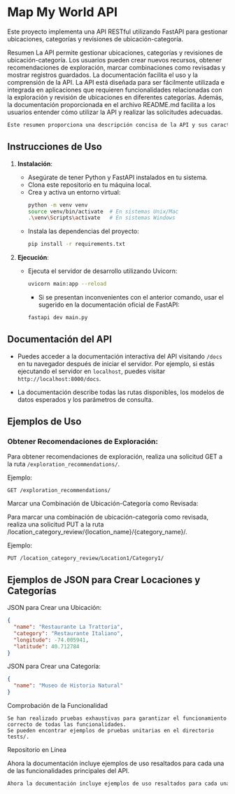# Map My World API

Este proyecto implementa una API RESTful utilizando FastAPI para gestionar ubicaciones, categorías y revisiones de ubicación-categoría.

Resumen
La API permite gestionar ubicaciones, categorías y revisiones de ubicación-categoría. Los usuarios pueden crear nuevos recursos, obtener recomendaciones de exploración, marcar combinaciones como revisadas y mostrar registros guardados. La documentación facilita el uso y la comprensión de la API.
La API está diseñada para ser fácilmente utilizada e integrada en aplicaciones que requieren funcionalidades relacionadas con la exploración y revisión de ubicaciones en diferentes categorías. Además, la documentación proporcionada en el archivo README.md facilita a los usuarios entender cómo utilizar la API y realizar las solicitudes adecuadas.

```css
Este resumen proporciona una descripción concisa de la API y sus características principales, lo que ayuda a los usuarios a entender rápidamente su funcionalidad y cómo utilizarla.
```

## Instrucciones de Uso

1. **Instalación**:
   - Asegúrate de tener Python y FastAPI instalados en tu sistema.
   - Clona este repositorio en tu máquina local.
   - Crea y activa un entorno virtual:
     ```bash
     python -m venv venv
     source venv/bin/activate  # En sistemas Unix/Mac
     .\venv\Scripts\activate   # En sistemas Windows
     ```
   - Instala las dependencias del proyecto:
     ```bash
     pip install -r requirements.txt
     ```

2. **Ejecución**:
   - Ejecuta el servidor de desarrollo utilizando Uvicorn:
     ```bash
     uvicorn main:app --reload
     ```

     * Si se presentan inconvenientes con el anterior comando, usar el sugerido en la documentación oficial de FastAPI:
     ```bash
     fastapi dev main.py
     ```

## Documentación del API

- Puedes acceder a la documentación interactiva del API visitando `/docs` en tu navegador después de iniciar el servidor. Por ejemplo, si estás ejecutando el servidor en `localhost`, puedes visitar `http://localhost:8000/docs`.

- La documentación describe todas las rutas disponibles, los modelos de datos esperados y los parámetros de consulta.

## Ejemplos de Uso

### Obtener Recomendaciones de Exploración:

Para obtener recomendaciones de exploración, realiza una solicitud GET a la ruta `/exploration_recommendations/`.

Ejemplo:
```http
GET /exploration_recommendations/
 ```

Marcar una Combinación de Ubicación-Categoría como Revisada:

Para marcar una combinación de ubicación-categoría como revisada, realiza una solicitud PUT a la ruta /location_category_review/{location_name}/{category_name}/.

Ejemplo:
```http
PUT /location_category_review/Location1/Category1/
```

## Ejemplos de JSON para Crear Locaciones y Categorías

JSON para Crear una Ubicación:
```json
{
  "name": "Restaurante La Trattoria",
  "category": "Restaurante Italiano",
  "longitude": -74.005941,
  "latitude": 40.712784
}
```
JSON para Crear una Categoría:
```json
{
  "name": "Museo de Historia Natural"
}
```
Comprobación de la Funcionalidad

    Se han realizado pruebas exhaustivas para garantizar el funcionamiento correcto de todas las funcionalidades.
    Se pueden encontrar ejemplos de pruebas unitarias en el directorio tests/.

Repositorio en Línea

Ahora la documentación incluye ejemplos de uso resaltados para cada una de las funcionalidades principales del API.
```css
Ahora la documentación incluye ejemplos de uso resaltados para cada una de las funcionalidades principales del API, lo que facilita a los usuarios entender cómo utilizarlo.
```
